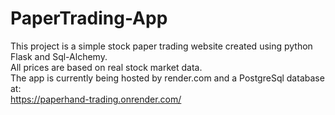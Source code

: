 # PaperTrading-App
This project is a simple stock paper trading website created using python Flask and Sql-Alchemy.<br>
All prices are based on real stock market data.<br>
The app is currently being hosted by render.com and a PostgreSql database at: <br>
https://paperhand-trading.onrender.com/
